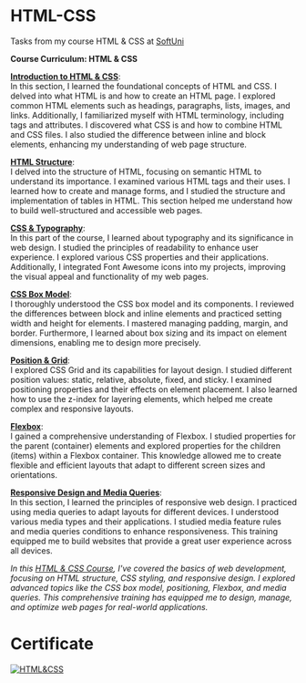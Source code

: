 # HTML-CSS
Tasks from my course HTML & CSS at <a href="https://softuni.bg/">SoftUni</a> 

<b> Course Curriculum: HTML & CSS </b>

**[Introduction to HTML & CSS](https://github.com/trayanaboykova/HTML-CSS/tree/main/HTML%20%26%20CSS/01-html-introduction)**: <br>
In this section, I learned the foundational concepts of HTML and CSS. I delved into what HTML is and how to create an HTML page. I explored common HTML elements such as headings, paragraphs, lists, images, and links. Additionally, I familiarized myself with HTML terminology, including tags and attributes. I discovered what CSS is and how to combine HTML and CSS files. I also studied the difference between inline and block elements, enhancing my understanding of web page structure.

**[HTML Structure](https://github.com/trayanaboykova/HTML-CSS/tree/main/HTML%20%26%20CSS/02-html-structure)**: <br>
I delved into the structure of HTML, focusing on semantic HTML to understand its importance. I examined various HTML tags and their uses. I learned how to create and manage forms, and I studied the structure and implementation of tables in HTML. This section helped me understand how to build well-structured and accessible web pages.

**[CSS & Typography](https://github.com/trayanaboykova/HTML-CSS/tree/main/HTML%20%26%20CSS/03-css-and-typography)**: <br>
In this part of the course, I learned about typography and its significance in web design. I studied the principles of readability to enhance user experience. I explored various CSS properties and their applications. Additionally, I integrated Font Awesome icons into my projects, improving the visual appeal and functionality of my web pages.

**[CSS Box Model](https://github.com/trayanaboykova/HTML-CSS/tree/main/HTML%20%26%20CSS/05-css-box-model)**: <br>
I thoroughly understood the CSS box model and its components. I reviewed the differences between block and inline elements and practiced setting width and height for elements. I mastered managing padding, margin, and border. Furthermore, I learned about box sizing and its impact on element dimensions, enabling me to design more precisely.

**[Position & Grid](https://github.com/trayanaboykova/HTML-CSS/tree/main/HTML%20%26%20CSS/06-position-and-grid)**: <br>
I explored CSS Grid and its capabilities for layout design. I studied different position values: static, relative, absolute, fixed, and sticky. I examined positioning properties and their effects on element placement. I also learned how to use the z-index for layering elements, which helped me create complex and responsive layouts.

**[Flexbox](https://github.com/trayanaboykova/HTML-CSS/tree/main/HTML%20%26%20CSS/07-flexbox)**: <br>
I gained a comprehensive understanding of Flexbox. I studied properties for the parent (container) elements and explored properties for the children (items) within a Flexbox container. This knowledge allowed me to create flexible and efficient layouts that adapt to different screen sizes and orientations.

**[Responsive Design and Media Queries](https://github.com/trayanaboykova/HTML-CSS/tree/main/HTML%20%26%20CSS/08-responsive-and-media-queries)**: <br>
In this section, I learned the principles of responsive web design. I practiced using media queries to adapt layouts for different devices. I understood various media types and their applications. I studied media feature rules and media queries conditions to enhance responsiveness. This training equipped me to build websites that provide a great user experience across all devices.

*In this [HTML & CSS Course](https://softuni.bg/trainings/4361/html-and-css-january-2024#lesson-64762), I've covered the basics of web development, focusing on HTML structure, CSS styling, and responsive design. I explored advanced topics like the CSS box model, positioning, Flexbox, and media queries. This comprehensive training has equipped me to design, manage, and optimize web pages for real-world applications.*

# Certificate
<a href="https://softuni.bg/certificates/details/213535/8bbbb500" rel="nofollow"><img src="https://github.com/trayanaboykova/readme/assets/101351760/0a7b4357-a22b-479d-b459-763ae67c297a" alt="HTML&CSS"></a>

